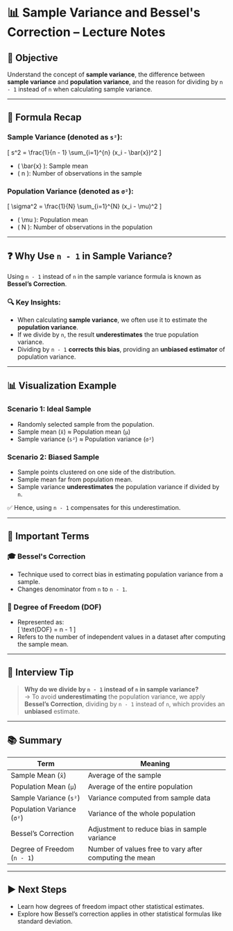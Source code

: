 # 📊 Sample Variance and Bessel's Correction – Lecture Notes



## 🎯 Objective

Understand the concept of **sample variance**, the difference between **sample variance** and **population variance**, and the reason for dividing by `n - 1` instead of `n` when calculating sample variance.

---

## 🧮 Formula Recap

### Sample Variance (denoted as `s²`):
\[
s^2 = \frac{1}{n - 1} \sum_{i=1}^{n} (x_i - \bar{x})^2
\]
- \( \bar{x} \): Sample mean
- \( n \): Number of observations in the sample

### Population Variance (denoted as `σ²`):
\[
\sigma^2 = \frac{1}{N} \sum_{i=1}^{N} (x_i - \mu)^2
\]
- \( \mu \): Population mean
- \( N \): Number of observations in the population

---

## ❓ Why Use `n - 1` in Sample Variance?

Using `n - 1` instead of `n` in the sample variance formula is known as **Bessel’s Correction**.

### 🔍 Key Insights:
- When calculating **sample variance**, we often use it to estimate the **population variance**.
- If we divide by `n`, the result **underestimates** the true population variance.
- Dividing by `n - 1` **corrects this bias**, providing an **unbiased estimator** of population variance.

---

## 📊 Visualization Example

### Scenario 1: Ideal Sample
- Randomly selected sample from the population.
- Sample mean (`x̄`) ≈ Population mean (`μ`)
- Sample variance (`s²`) ≈ Population variance (`σ²`)

### Scenario 2: Biased Sample
- Sample points clustered on one side of the distribution.
- Sample mean far from population mean.
- Sample variance **underestimates** the population variance if divided by `n`.

✅ Hence, using `n - 1` compensates for this underestimation.

---

## 🧠 Important Terms

### 🎓 Bessel's Correction
- Technique used to correct bias in estimating population variance from a sample.
- Changes denominator from `n` to `n - 1`.

### 🧮 Degree of Freedom (DOF)
- Represented as:  
  \[
  \text{DOF} = n - 1
  \]
- Refers to the number of independent values in a dataset after computing the sample mean.

---

## 📌 Interview Tip

> **Why do we divide by `n - 1` instead of `n` in sample variance?**  
→ To avoid **underestimating** the population variance, we apply **Bessel’s Correction**, dividing by `n - 1` instead of `n`, which provides an **unbiased** estimate.

---

## 📚 Summary

| Term               | Meaning                                        |
|--------------------|------------------------------------------------|
| Sample Mean (`x̄`) | Average of the sample                          |
| Population Mean (`μ`) | Average of the entire population             |
| Sample Variance (`s²`) | Variance computed from sample data          |
| Population Variance (`σ²`) | Variance of the whole population         |
| Bessel’s Correction | Adjustment to reduce bias in sample variance  |
| Degree of Freedom (`n - 1`) | Number of values free to vary after computing the mean |

---

## ▶️ Next Steps

- Learn how degrees of freedom impact other statistical estimates.
- Explore how Bessel’s correction applies in other statistical formulas like standard deviation.

